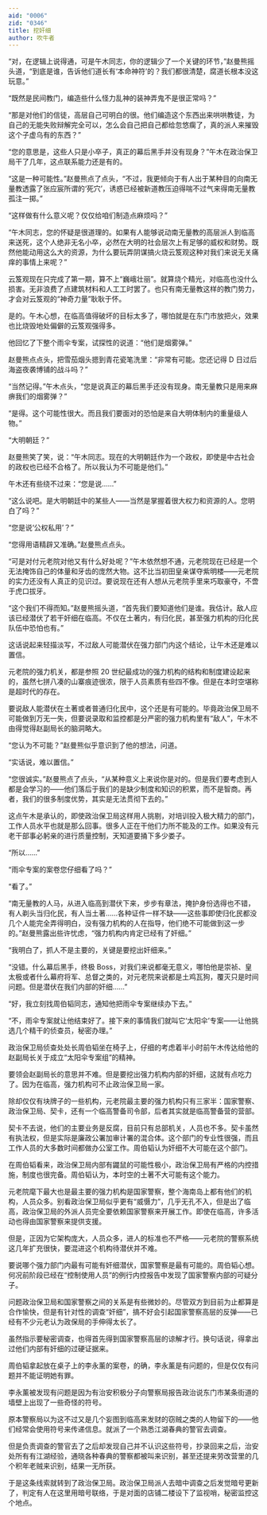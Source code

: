 ```yaml
---
aid: "0006"
zid: "0346"
title: 挖奸细
author: 吹牛者
---
```


“对，在逻辑上说得通，可是午木同志，你的逻辑少了一个关键的环节，”赵曼熊摇头道，“到底是谁，告诉他们道长有‘本命神符’的？我们都很清楚，腐道长根本没这玩意。”

“既然是民间教门，编造些什么怪力乱神的装神弄鬼不是很正常吗？”

“那是对他们的信徒，高层自己可明白的很。他们编造这个东西出来哄哄教徒，为自己的无能失败辩解完全可以，怎么会自己把自己都给忽悠瘸了，真的派人来摧毁这个子虚乌有的东西？”

“您的意思是，这些人只是小卒子，真正的幕后黑手并没有现身？”午木在政治保卫局干了几年，这点联系能力还是有的。

“这是一种可能性。”赵曼熊点了点头，“不过，我更倾向于有人出于某种目的向南无量教透露了张应宸所谓的‘死穴’，诱惑已经被新道教压迫得喘不过气来得南无量教孤注一掷。”

“这样做有什么意义呢？仅仅给咱们制造点麻烦吗？”

“午木同志，您的怀疑是很道理的。如果有人能够说动南无量教的高层派人到临高来送死，这个人绝非无名小卒，必然在大明的社会层次上有足够的威权和财势。既然他能动用这么大的资源，为什么要玩弄阴谋搞火烧云笈观这种对我们来说无关痛痒的事情上来呢？”

云笈观现在只完成了第一期，算不上“巍峨壮丽”。就算烧个精光，对临高也没什么损害。无非浪费了点建筑材料和人工工时罢了。也只有南无量教这样的教门势力，才会对云笈观的“神奇力量”耿耿于怀。

是的。午木心想，在临高值得破坏的目标太多了，哪怕就是在东门市放把火，效果也比烧毁地处偏僻的云笈观强得多。

他回忆了下整个雨伞专案，试探性的说道：“他们是烟雾弹。”

赵曼熊点点头，把雪茄烟头摁到青花瓷笔洗里：“非常有可能。您还记得 D 日过后海盗夜袭博铺的战斗吗？”

“当然记得。”午木点头，“您是说真正的幕后黑手还没有现身。南无量教只是用来麻痹我们的烟雾弹？”

“是得。这个可能性很大。而且我们要面对的恐怕是来自大明体制内的重量级人物。”

“大明朝廷？”

赵曼熊笑了笑，说：“午木同志。现在的大明朝廷作为一个政权，即使是中古社会的政权也已经不合格了。所以我认为不可能是他们。”

午木还有些绕不过来：“您是说……”

“这么说吧。是大明朝廷中的某些人——当然是掌握着很大权力和资源的人。您明白了吗？”

“您是说‘公权私用’？”

“您得用语精辟又准确。”赵曼熊点点头。

“可是对付元老院对他又有什么好处呢？”午木依然想不通，元老院现在已经是一个无法掩饰自己的体量和牙齿的庞然大物。这不比当初田皇亲谋夺紫明楼——元老院的实力还没有人真正的见识过。要说现在还有人想从元老院手里来巧取豪夺，不啻于虎口拔牙。

“这个我们不得而知。”赵曼熊摇头道，“首先我们要知道他们是谁。我估计。敌人应该已经潜伏了若干奸细在临高。不仅在土著内，有归化民，甚至强力机构的归化民队伍中恐怕也有。”

这话说起来轻描淡写，不过敌人可能潜伏在强力部门内这个结论，让午木还是难以置信。

元老院的强力机关，都是参照 20 世纪最成功的强力机构的结构和制度建设起来的，虽然七拼八凑的山寨痕迹很浓，限于人员素质有些四不像。但是在本时空堪称是超时代的存在。

要说敌人能潜伏在土著或者普通归化民中，这个还是有可能的。毕竟政治保卫局不可能做到万无一失，但要说录取和监控都是分严密的强力机构里有“敌人”，午木不由得觉得赵副局长的脑洞略大。

“您认为不可能？”赵曼熊似乎意识到了他的想法，问道。

“实话说，难以置信。”

“您很诚实。”赵曼熊点了点头，“从某种意义上来说你是对的。但是我们要考虑到人都是会学习的——他们落后于我们的是缺少制度和知识的积累，而不是智商。再者，我们的很多制度优势，其实是无法贯彻下去的。”

这点午木是承认的，即使政治保卫局这样用人挑剔，对培训投入极大精力的部门，工作人员水平也就是那么回事。很多人正在干他们力所不能及的工作。如果没有元老干部事必躬亲的进行质量控制，天知道要捅下多少娄子。

“所以……”

“雨伞专案的案卷您仔细看了吗？”

“看了。”

“南无量教的人马，从进入临高到潜伏下来，步步有章法，掩护身份选得也不错，有人剃头当归化民，有人当土著……各种证件一样不缺——这些事即使归化民都没几个人能完全弄得明白，没有强力机构的人在指导，他们绝不可能做到这一步的。”赵曼熊露出些许忧虑，“强力机构内肯定已经有了奸细。”

“我明白了，抓人不是主要的，关键是要挖出奸细来。”

“没错。什么幕后黑手，终极 Boss，对我们来说都毫无意义，哪怕他是崇祯、皇太极或者什么幕府将军、总督之类的，对元老院来说都是土鸡瓦狗，覆灭只是时间问题。但是潜伏在我们内部的奸细……”

“好，我立刻找周伯韬同志，通知他把雨伞专案继续办下去。”

“不，雨伞专案就让他结束好了。接下来的事情我们就叫它‘太阳伞’专案——让他挑选几个精干的侦查员，秘密办理。”

政治保卫局侦查处处长周伯韬坐在椅子上，仔细的考虑着半小时前午木传达给他的赵副局长关于成立“太阳伞专案组”的精神。

要领会赵副局长的意思并不难。但是要挖出强力机构内部的奸细，这就有点吃力了。因为在临高，强力机构可不止政治保卫局一家。

除却仅仅有块牌子的一些机构，元老院最主要的强力机构只有三家半：国家警察、政治保卫局、契卡，还有一个临高警备司令部，后者其实就是临高警备营的营部。

契卡不去说，他们的主要业务是反腐，目前只有总部机关，人员也不多。契卡虽然有执法权，但是实际是廉政公署加审计署的混合体。这个部门的专业性很强，而且工作人员的大多数时间都做办公室工作。周伯韬认为奸细不大可能在这个部门。

在周伯韬看来，政治保卫局内部有鼹鼠的可能性极小，政治保卫局有严格的内控措施，制度也很完备。周伯韬认为，本时空的土著不大可能有这个能力。

元老院麾下最大也是最主要的强力机构是国家警察，整个海南岛上都有他们的机构，人员众多。别看政治保卫局似乎更有“威慑力”，几乎无孔不入，但是出了临高，政治保卫局的外派人员完全要依赖国家警察来开展工作。即使在临高，许多活动也得由国家警察来提供支援。

但是，正因为它架构庞大，人员众多，进人的标准也不严格——元老院的警察系统这几年扩充很快，要混进这个机构待潜伏并不难。

要说哪个强力部门内最有可能有奸细潜伏，国家警察是最有可能的。周伯韬心想。何况前阶段已经在“控制使用人员”的例行内控报告中发现了国家警察内部的可疑分子。

问题政治保卫局和国家警察之间的关系是有些微妙的。尽管双方到目前为止都算是合作愉快，但是有针对性的调查“奸细”，搞不好会引起国家警察高层的反弹——已经有不少元老认为政保局的手伸得太长了。

虽然指示要秘密调查，也得首先得到国家警察高层的谅解才行。换句话说，得拿出过他们内部有奸细的过硬证据来。

周伯韬拿起放在桌子上的李永薰的案卷，的确，李永薰是有问题的，但是仅仅有问题并不能证明她有罪。

李永薰被发现有问题是因为有治安积极分子向警察局报告政治说东门市某条街道的墙壁上出现了一些奇怪的符号。

原本警察局以为这不过又是几个妄图到临高来发财的窃贼之类的人物留下的——他们经常会使用符号来传递信息。就派了一个熟悉江湖春典的警官去调查。

但是负责调查的警官去了之后却发现自己并不认识这些符号，抄录回来之后，治安处所有有江湖经验，通晓各种春典的警察都被叫来识别，甚至还提来劳改营里的几个积年老贼来识别，结果一无所获。

于是这条线索就转到了政治保卫局。政治保卫局派人去暗中调查之后发觉暗号更新了，判定有人在这里用暗号联络，于是对面的店铺二楼设下了监视哨，秘密监控这个地点。
